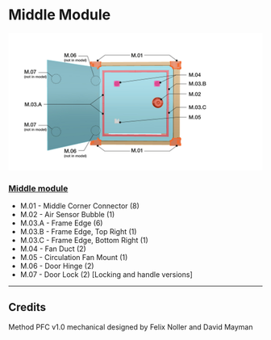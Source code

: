 # Middle Module

![Middle Module Overview](/Documentation/ModelOverview/mPFC-Model-Overview-MiddleModule.jpg)
### [Middle module](/Mechanical/Middle%20Module)
- M.01 - Middle Corner Connector (8)
- M.02 - Air Sensor Bubble (1)
- M.03.A - Frame Edge (6)
- M.03.B - Frame Edge, Top Right (1)
- M.03.C - Frame Edge, Bottom Right (1)
- M.04 - Fan Duct (2)
- M.05 - Circulation Fan Mount (1)
- M.06 - Door Hinge (2)
- M.07 - Door Lock (2) [Locking and handle versions]
---

## Credits

Method PFC v1.0 mechanical designed by Felix Noller and David Mayman